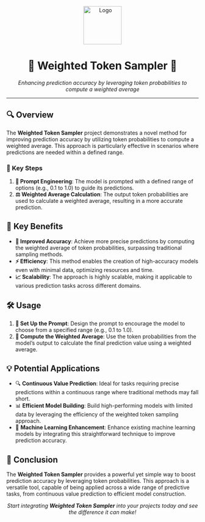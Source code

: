 <p align="center">
  <img src="https://img.freepik.com/premium-vector/abstract-circle-circular-wave-wavy-lines-futuristic-bright-futurism-minimalist-vector-logo-design_216988-1808.jpg" alt="Logo" width="100">
</p>

<h1 align="center">🎯 Weighted Token Sampler 🎯</h1>


<p align="center">
  <em>Enhancing prediction accuracy by leveraging token probabilities to compute a weighted average</em>
</p>

<hr>

<h2>🔍 Overview</h2>

<p>
  The <strong>Weighted Token Sampler</strong> project demonstrates a novel method for improving prediction accuracy by utilizing token probabilities to compute a weighted average. This approach is particularly effective in scenarios where predictions are needed within a defined range.
</p>

<h3>🔑 Key Steps</h3>

<ol>
  <li><strong>📜 Prompt Engineering</strong>: The model is prompted with a defined range of options (e.g., 0.1 to 1.0) to guide its predictions.</li>
  <li><strong>⚖️ Weighted Average Calculation</strong>: The output token probabilities are used to calculate a weighted average, resulting in a more accurate prediction.</li>
</ol>

<h2>🚀 Key Benefits</h2>

<ul>
  <li><strong>🎯 Improved Accuracy</strong>: Achieve more precise predictions by computing the weighted average of token probabilities, surpassing traditional sampling methods.</li>
  <li><strong>⚡ Efficiency</strong>: This method enables the creation of high-accuracy models even with minimal data, optimizing resources and time.</li>
  <li><strong>📈 Scalability</strong>: The approach is highly scalable, making it applicable to various prediction tasks across different domains.</li>
</ul>

<h2>🛠️ Usage</h2>

<ol>
  <li><strong>📝 Set Up the Prompt</strong>: Design the prompt to encourage the model to choose from a specified range (e.g., 0.1 to 1.0).</li>
  <li><strong>🔢 Compute the Weighted Average</strong>: Use the token probabilities from the model’s output to calculate the final prediction value using a weighted average.</li>
</ol>

<h2>💡 Potential Applications</h2>

<ul>
  <li>🔍 <strong>Continuous Value Prediction</strong>: Ideal for tasks requiring precise predictions within a continuous range where traditional methods may fall short.</li>
  <li>📊 <strong>Efficient Model Building</strong>: Build high-performing models with limited data by leveraging the efficiency of the weighted token sampling approach.</li>
  <li>🤖 <strong>Machine Learning Enhancement</strong>: Enhance existing machine learning models by integrating this straightforward technique to improve prediction accuracy.</li>
</ul>

<h2>🏁 Conclusion</h2>

<p>
  The <strong>Weighted Token Sampler</strong> provides a powerful yet simple way to boost prediction accuracy by leveraging token probabilities. This approach is a versatile tool, capable of being applied across a wide range of predictive tasks, from continuous value prediction to efficient model construction.
</p>

<p align="center">
  <em>Start integrating <strong>Weighted Token Sampler</strong> into your projects today and see the difference it can make!</em>
</p>